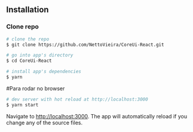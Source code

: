 
## Installation

### Clone repo

``` bash
# clone the repo
$ git clone https://github.com/NettoVieira/CoreUi-React.git

# go into app's directory
$ cd CoreUi-React

# install app's dependencies
$ yarn
```

#Para rodar no browser
``` bash
# dev server with hot reload at http://localhost:3000
$ yarn start
```

Navigate to [http://localhost:3000](http://localhost:3000). The app will automatically reload if you change any of the source files.

